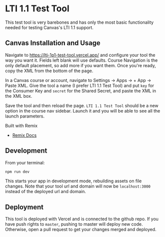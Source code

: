 # LTI 1.1 Test Tool

This test tool is very barebones and has only the most basic functionality needed
for testing Canvas's LTI 1.1 support.

## Canvas Installation and Usage

Navigate to https://lti-1p1-test-tool.vercel.app/ and configure your tool
the way you want it. Fields left blank will use defaults. Course Navigation is the
only default placement, so add more if you want them. Once you're ready, copy the
XML from the bottom of the page.

In a Canvas course or account, navigate to Settings -> Apps -> + App -> Paste XML.
Give the tool a name (I prefer LTI 1.1 Test Tool) and put `key` for the Consumer
Key and `secret` for the Shared Secret, and paste the XML in the XML box.

Save the tool and then reload the page. `LTI 1.1 Test Tool` should be a new option
in the course nav sidebar. Launch it and you will be able to see all the launch
parameters.

Built with Remix

- [Remix Docs](https://remix.run/docs)

## Development

From your terminal:

```sh
npm run dev
```

This starts your app in development mode, rebuilding assets on file changes.
Note that your tool url and domain will now be `localhost:3000` instead of the
deployed url and domain.

## Deployment

This tool is deployed with Vercel and is connected to the github repo. If you
have push rights to `master`, pushing to master will deploy new code. Otherwise,
open a pull request to get your changes merged and deployed.
